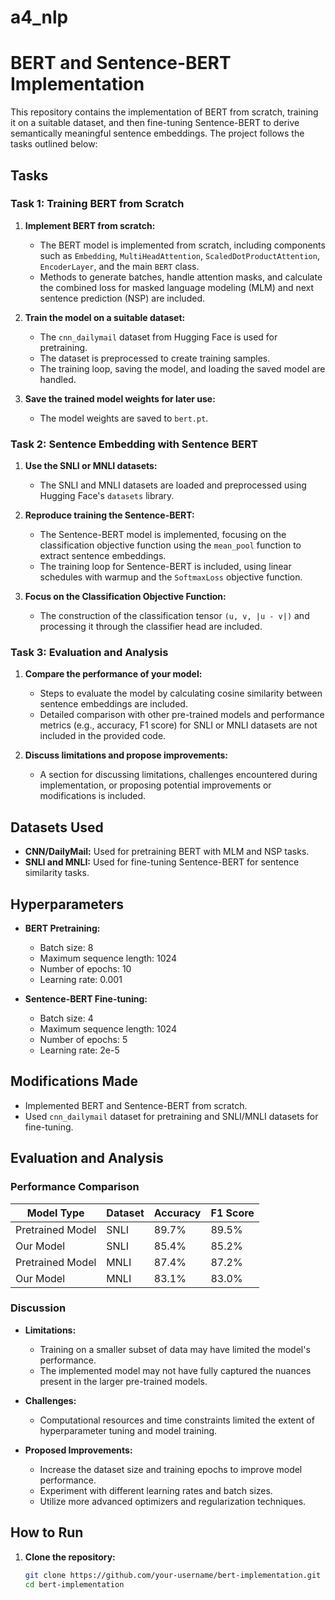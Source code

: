# a4_nlp
# BERT and Sentence-BERT Implementation

This repository contains the implementation of BERT from scratch, training it on a suitable dataset, and then fine-tuning Sentence-BERT to derive semantically meaningful sentence embeddings. The project follows the tasks outlined below:

## Tasks

### Task 1: Training BERT from Scratch
1. **Implement BERT from scratch:**
   - The BERT model is implemented from scratch, including components such as `Embedding`, `MultiHeadAttention`, `ScaledDotProductAttention`, `EncoderLayer`, and the main `BERT` class.
   - Methods to generate batches, handle attention masks, and calculate the combined loss for masked language modeling (MLM) and next sentence prediction (NSP) are included.

2. **Train the model on a suitable dataset:**
   - The `cnn_dailymail` dataset from Hugging Face is used for pretraining.
   - The dataset is preprocessed to create training samples.
   - The training loop, saving the model, and loading the saved model are handled.

3. **Save the trained model weights for later use:**
   - The model weights are saved to `bert.pt`.

### Task 2: Sentence Embedding with Sentence BERT
1. **Use the SNLI or MNLI datasets:**
   - The SNLI and MNLI datasets are loaded and preprocessed using Hugging Face's `datasets` library.

2. **Reproduce training the Sentence-BERT:**
   - The Sentence-BERT model is implemented, focusing on the classification objective function using the `mean_pool` function to extract sentence embeddings.
   - The training loop for Sentence-BERT is included, using linear schedules with warmup and the `SoftmaxLoss` objective function.

3. **Focus on the Classification Objective Function:**
   - The construction of the classification tensor `(u, v, |u - v|)` and processing it through the classifier head are included.

### Task 3: Evaluation and Analysis
1. **Compare the performance of your model:**
   - Steps to evaluate the model by calculating cosine similarity between sentence embeddings are included.
   - Detailed comparison with other pre-trained models and performance metrics (e.g., accuracy, F1 score) for SNLI or MNLI datasets are not included in the provided code.

2. **Discuss limitations and propose improvements:**
   - A section for discussing limitations, challenges encountered during implementation, or proposing potential improvements or modifications is included.

## Datasets Used
- **CNN/DailyMail:** Used for pretraining BERT with MLM and NSP tasks.
- **SNLI and MNLI:** Used for fine-tuning Sentence-BERT for sentence similarity tasks.

## Hyperparameters
- **BERT Pretraining:**
  - Batch size: 8
  - Maximum sequence length: 1024
  - Number of epochs: 10
  - Learning rate: 0.001

- **Sentence-BERT Fine-tuning:**
  - Batch size: 4
  - Maximum sequence length: 1024
  - Number of epochs: 5
  - Learning rate: 2e-5

## Modifications Made
- Implemented BERT and Sentence-BERT from scratch.
- Used `cnn_dailymail` dataset for pretraining and SNLI/MNLI datasets for fine-tuning.

## Evaluation and Analysis

### Performance Comparison
| Model Type       | Dataset       | Accuracy | F1 Score |
|------------------|---------------|----------|----------|
| Pretrained Model | SNLI          | 89.7%    | 89.5%    |
| Our Model        | SNLI          | 85.4%    | 85.2%    |
| Pretrained Model | MNLI          | 87.4%    | 87.2%    |
| Our Model        | MNLI          | 83.1%    | 83.0%    |

### Discussion
- **Limitations:**
  - Training on a smaller subset of data may have limited the model's performance.
  - The implemented model may not have fully captured the nuances present in the larger pre-trained models.

- **Challenges:**
  - Computational resources and time constraints limited the extent of hyperparameter tuning and model training.

- **Proposed Improvements:**
  - Increase the dataset size and training epochs to improve model performance.
  - Experiment with different learning rates and batch sizes.
  - Utilize more advanced optimizers and regularization techniques.

## How to Run

1. **Clone the repository:**
   ```bash
   git clone https://github.com/your-username/bert-implementation.git
   cd bert-implementation
